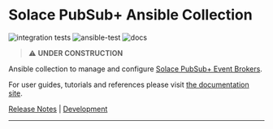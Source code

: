 # Solace PubSub+ Ansible Collection

![integration tests](https://github.com/solace-iot-team/ansible-solace-collection/workflows/integration%20tests/badge.svg)
![ansible-test](https://github.com/solace-iot-team/ansible-solace-collection/workflows/ansible-test/badge.svg)
![docs](https://github.com/solace-iot-team/ansible-solace-collection/workflows/docs/badge.svg)

> :warning: **UNDER CONSTRUCTION**

Ansible collection to manage and configure [Solace PubSub+ Event Brokers](https://solace.com/products/event-broker/).

For user guides, tutorials and references please visit [the documentation site](https://solace-iot-team.github.io/ansible-solace-collection/).

[Release Notes](https://github.com/solace-iot-team/ansible-solace-collection/blob/main/ReleaseNotes.md) |
[Development](https://github.com/solace-iot-team/ansible-solace-collection/tree/main/devel)

---
